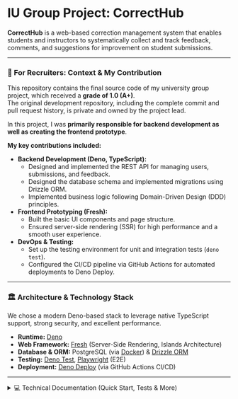# IU Group Project: CorrectHub

**CorrectHub** is a web-based correction management system that enables students and instructors to systematically collect and track feedback, comments, and suggestions for improvement on student submissions.

---

### 🎯 For Recruiters: Context & My Contribution

This repository contains the final source code of my university group project, which received a **grade of 1.0 (A+)**.  
The original development repository, including the complete commit and pull request history, is private and owned by the project lead.

In this project, I was **primarily responsible for backend development as well as creating the frontend prototype**.

**My key contributions included:**

* **Backend Development (Deno, TypeScript):**
  * Designed and implemented the REST API for managing users, submissions, and feedback.
  * Designed the database schema and implemented migrations using Drizzle ORM.
  * Implemented business logic following Domain-Driven Design (DDD) principles.
* **Frontend Prototyping (Fresh):**
  * Built the basic UI components and page structure.
  * Ensured server-side rendering (SSR) for high performance and a smooth user experience.
* **DevOps & Testing:**
  * Set up the testing environment for unit and integration tests (`deno test`).
  * Configured the CI/CD pipeline via GitHub Actions for automated deployments to Deno Deploy.

---

### 🏛️ Architecture & Technology Stack

We chose a modern Deno-based stack to leverage native TypeScript support, strong security, and excellent performance.

* **Runtime:** [Deno][1]  
* **Web Framework:** [Fresh][2] (Server-Side Rendering, Islands Architecture)  
* **Database & ORM:** PostgreSQL (via [Docker][3]) & [Drizzle ORM][12]  
* **Testing:** [Deno Test][8], [Playwright][11] (E2E)  
* **Deployment:** [Deno Deploy][13] (via GitHub Actions CI/CD)

---

<details>
<summary>💻 Technical Documentation (Quick Start, Tests & More)</summary>

### 🚀 Quick Start

> [!note]
> Make sure all [prerequisites](#setup) are met.

1. Run `make` in your terminal  
2. Open [http://localhost:8000](http://localhost:8000) in your browser

### Setup

You will need the following tools installed:

- [Docker][3] (e.g. Docker for Desktop)
- [deno][1] (for active development)
- [Node.js][4] (required for running E2E tests)
- [git][5] (optional, for active development)
- [make][6] (on Windows, via WSL or GnuWin32)

### Development Environment

This project is optimized for [Visual Studio Code][7]. The following tools are already integrated:

- [Linting][8]
- [Formatting][9]
- [Type Checking][10]
- Hot Reloading

## Start Development Environment

```bash
make
```

This starts the project in development mode via Docker Compose.
Any code changes are automatically reloaded (Hot Reloading). The app will then be available at:


http://localhost:8000
> [!note] `make` is equivalent to running `make start`, which is turn runs
> `docker compose up`.

## Clean Start

To start the application from a clean state, run:

```shell
make clean start
```

This stops and removes existing containers and restarts the project from scratch.

## Unit- und Integrationstests

To run automated tests:

```shell
make test
```

This command runs Linting (`deno lint`), Type Checking (`deno check`), and the tests (`deno test`).

### Test Coverage

To generate test coverage data:

```shell
make test-coverage
```

Coverage data will be saved to the `coverage` directory.

## End-to-End (E2E) Tests

End-to-end testing is done using [Playwright][11].

```shell
make e2e
```

> [!warning] This will reset the environment
> (`make clean`) before running the tests.

## Database Migrations

Database migrations are handled via [Drizzle ORM][12].
To generate a new migration:

```
make sql NAME=migrations_name
```

## Deployment (Only on the repository from the project manager who is private)

The application is hosted on [Deno Deploy][13] – a serverless platform designed specifically for Deno projects.

Deployment happens on two levels:

### 1. Staging-System

Whenever a new Pull Request (PR) is created on GitHub, a deployment is automatically triggered for the staging environment.
This allows changes to be tested in a realistic setup before merging.

> [!tip] The staging URL is displayed directly in the respective PR.

### 2. Live-System

Once a Pull Request is merged into the main branch, the application is automatically deployed to production.
The live version is updated via Deno Deploy and made available under the production URL.
</details>

[1]: https://deno.com/
[2]: https://fresh.deno.dev/
[3]: https://www.docker.com/
[4]: https://nodejs.org/
[5]: https://git-scm.com/
[6]: https://www.gnu.org/software/make/
[7]: https://code.visualstudio.com/
[8]: https://docs.deno.com/runtime/reference/cli/lint/
[9]: https://docs.deno.com/runtime/reference/cli/fmt/
[10]: https://docs.deno.com/runtime/reference/cli/check/
[11]: https://playwright.dev/
[12]: https://orm.drizzle.team/
[13]: https://deno.com/deploy
